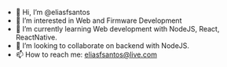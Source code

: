 - 👋 Hi, I’m @eliasfsantos
- 👀 I’m interested in Web and Firmware Development
- 🌱 I’m currently learning Web development with NodeJS, React, ReactNative.
- 💞️ I’m looking to collaborate on backend with NodeJS.
- 📫 How to reach me: eliasfsantos@live.com

<!---
eliasfsantos/eliasfsantos is a ✨ special ✨ repository because its `README.md` (this file) appears on your GitHub profile.
You can click the Preview link to take a look at your changes.
--->
